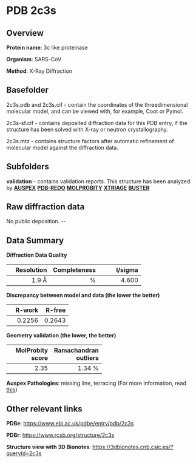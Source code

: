# PDB 2c3s

## Overview

**Protein name**: 3c like proteinase

**Organism**: SARS-CoV

**Method**: X-Ray Diffraction

## Basefolder

2c3s.pdb and 2c3s.cif - contain the coordinates of the threedimensional molecular model, and can be viewed with, for example, Coot or Pymol.

2c3s-sf.cif - contains deposited diffraction data for this PDB entry, if the structure has been solved with X-ray or neutron crystallography.

2c3s.mtz - contains structure factors after automatic refinement of molecular model against the diffraction data.

## Subfolders





**validation** - contains validation reports. This structure has been analyzed by [**AUSPEX**](https://github.com/thorn-lab/coronavirus_structural_task_force/tree/master/pdb/3c_like_proteinase/SARS-CoV/2c3s/validation/auspex) [**PDB-REDO**](https://github.com/thorn-lab/coronavirus_structural_task_force/tree/master/pdb/3c_like_proteinase/SARS-CoV/2c3s/validation/pdb-redo) [**MOLPROBITY**](https://github.com/thorn-lab/coronavirus_structural_task_force/tree/master/pdb/3c_like_proteinase/SARS-CoV/2c3s/validation/molprobity) [**XTRIAGE**](https://github.com/thorn-lab/coronavirus_structural_task_force/blob/master/pdb/3c_like_proteinase/SARS-CoV/2c3s/validation/Xtriage_output.log) [**BUSTER**](https://www.globalphasing.com/buster/wiki/index.cgi?Covid19Pdb2C3S)

## Raw diffraction data

No public deposition. --<br> 

## Data Summary
**Diffraction Data Quality**

|   | Resolution | Completeness| I/sigma |
|---|-------------:|----------------:|--------------:|
|   |1.9  Å|      %|<img width=50/>4.600|

**Discrepancy between model and data (the lower the better)**

|   | **R-work**| **R-free**   
|---|-------------:|----------------:|           
||  0.2256|  0.2643|

**Geometry validation (the lower, the better)**

|   |**MolProbity<br>score**| **Ramachandran<br>outliers** 
|---|-------------:|----------------:|
||  2.35|  1.34 %|

**Auspex Pathologies**: missing line, terracing (For more information, read [this](https://github.com/thorn-lab/coronavirus_structural_task_force/blob/master/pdb/3c_like_proteinase/SARS-CoV/2c3s/validation/auspex/2c3s_auspex_comments.txt))

 



## Other relevant links 
**PDBe**:  https://www.ebi.ac.uk/pdbe/entry/pdb/2c3s
 
**PDBr**: https://www.rcsb.org/structure/2c3s 

**Structure view with 3D Bionotes**: https://3dbionotes.cnb.csic.es/?queryId=2c3s

